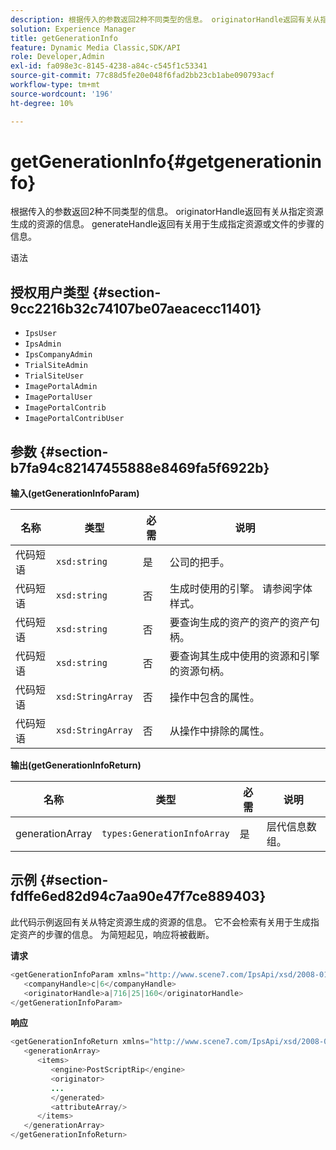 ```yaml
---
description: 根据传入的参数返回2种不同类型的信息。 originatorHandle返回有关从指定资源生成的资源的信息。 generateHandle返回有关用于生成指定资源或文件的步骤的信息。
solution: Experience Manager
title: getGenerationInfo
feature: Dynamic Media Classic,SDK/API
role: Developer,Admin
exl-id: fa098e3c-8145-4238-a84c-c545f1c53341
source-git-commit: 77c88d5fe20e048f6fad2bb23cb1abe090793acf
workflow-type: tm+mt
source-wordcount: '196'
ht-degree: 10%

---
```


# getGenerationInfo{#getgenerationinfo}

根据传入的参数返回2种不同类型的信息。 originatorHandle返回有关从指定资源生成的资源的信息。 generateHandle返回有关用于生成指定资源或文件的步骤的信息。

语法

## 授权用户类型 {#section-9cc2216b32c74107be07aeacecc11401}

* `IpsUser`
* `IpsAdmin`
* `IpsCompanyAdmin`
* `TrialSiteAdmin`
* `TrialSiteUser`
* `ImagePortalAdmin`
* `ImagePortalUser`
* `ImagePortalContrib`
* `ImagePortalContribUser`

## 参数 {#section-b7fa94c82147455888e8469fa5f6922b}

**输入(getGenerationInfoParam)**

| 名称 | 类型 | 必需 | 说明 |
|---|---|---|---|
| 代码短语 | `xsd:string` | 是 | 公司的把手。 |
| 代码短语 | `xsd:string` | 否 | 生成时使用的引擎。 请参阅字体样式。 |
| 代码短语 | `xsd:string` | 否 | 要查询生成的资产的资产的资产句柄。 |
| 代码短语 | `xsd:string` | 否 | 要查询其生成中使用的资源和引擎的资源句柄。 |
| 代码短语 | `xsd:StringArray` | 否 | 操作中包含的属性。 |
| 代码短语 | `xsd:StringArray` | 否 | 从操作中排除的属性。 |

**输出(getGenerationInfoReturn)**

| 名称 | 类型 | 必需 | 说明 |
|---|---|---|---|
| generationArray | `types:GenerationInfoArray` | 是 | 层代信息数组。 |

## 示例 {#section-fdffe6ed82d94c7aa90e47f7ce889403}

此代码示例返回有关从特定资源生成的资源的信息。 它不会检索有关用于生成指定资产的步骤的信息。 为简短起见，响应将被截断。

**请求**

```java
<getGenerationInfoParam xmlns="http://www.scene7.com/IpsApi/xsd/2008-01-15">
   <companyHandle>c|6</companyHandle>
   <originatorHandle>a|716|25|160</originatorHandle>
</getGenerationInfoParam>
```

**响应**

```java
<getGenerationInfoReturn xmlns="http://www.scene7.com/IpsApi/xsd/2008-01-15">
   <generationArray>
      <items>
         <engine>PostScriptRip</engine>
         <originator>
         ...
         </generated>
         <attributeArray/>
      </items>
   </generationArray>
</getGenerationInfoReturn>
```
